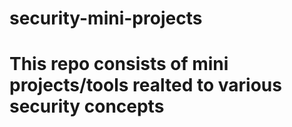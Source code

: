 # security-mini-projects

# This repo consists of mini projects/tools realted to various security concepts
